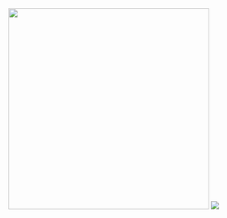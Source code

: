 <img src="https://github-readme-stats.vercel.app/api?username=Abolfazl-Taj&show_icons=true&theme=dark" width="400">
<img src="https://github-readme-stats.vercel.app/api/pin/?Abolfazl-Taj=anuraghazra&repo=Example-4)">

